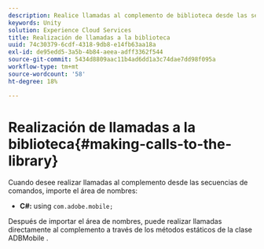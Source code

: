 ```yaml
---
description: Realice llamadas al complemento de biblioteca desde las secuencias de comandos.
keywords: Unity
solution: Experience Cloud Services
title: Realización de llamadas a la biblioteca
uuid: 74c30379-6cdf-4318-9db8-e14fb63aa18a
exl-id: de95edd5-3a5b-4b84-aeea-adff3362f544
source-git-commit: 5434d8809aac11b4ad6dd1a3c74dae7dd98f095a
workflow-type: tm+mt
source-wordcount: '58'
ht-degree: 18%

---
```


# Realización de llamadas a la biblioteca{#making-calls-to-the-library}

Cuando desee realizar llamadas al complemento desde las secuencias de comandos, importe el área de nombres:

* **C#:** using `com.adobe.mobile;`

Después de importar el área de nombres, puede realizar llamadas directamente al complemento a través de los métodos estáticos de la clase ADBMobile .
